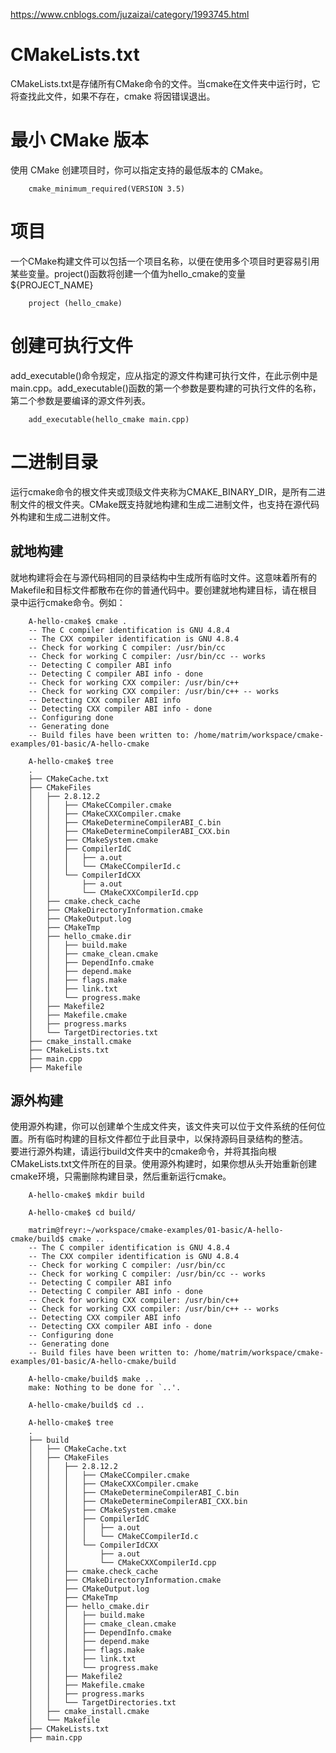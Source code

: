 https://www.cnblogs.com/juzaizai/category/1993745.html  

# CMakeLists.txt  

CMakeLists.txt是存储所有CMake命令的文件。当cmake在文件夹中运行时，它将查找此文件，如果不存在，cmake 将因错误退出。  

# 最小 CMake 版本 
使用 CMake 创建项目时，你可以指定支持的最低版本的 CMake。  

        cmake_minimum_required(VERSION 3.5)

# 项目  
一个CMake构建文件可以包括一个项目名称，以便在使用多个项目时更容易引用某些变量。project()函数将创建一个值为hello_cmake的变量${PROJECT_NAME}    

        project (hello_cmake)  


# 创建可执行文件  

add_executable()命令规定，应从指定的源文件构建可执行文件，在此示例中是main.cpp。add_executable()函数的第一个参数是要构建的可执行文件的名称，第二个参数是要编译的源文件列表。  

        add_executable(hello_cmake main.cpp)  


# 二进制目录  

运行cmake命令的根文件夹或顶级文件夹称为CMAKE_BINARY_DIR，是所有二进制文件的根文件夹。CMake既支持就地构建和生成二进制文件，也支持在源代码外构建和生成二进制文件。 

## 就地构建  
就地构建将会在与源代码相同的目录结构中生成所有临时文件。这意味着所有的Makefile和目标文件都散布在你的普通代码中。要创建就地构建目标，请在根目录中运行cmake命令。例如：  

        A-hello-cmake$ cmake .
        -- The C compiler identification is GNU 4.8.4
        -- The CXX compiler identification is GNU 4.8.4
        -- Check for working C compiler: /usr/bin/cc
        -- Check for working C compiler: /usr/bin/cc -- works
        -- Detecting C compiler ABI info
        -- Detecting C compiler ABI info - done
        -- Check for working CXX compiler: /usr/bin/c++
        -- Check for working CXX compiler: /usr/bin/c++ -- works
        -- Detecting CXX compiler ABI info
        -- Detecting CXX compiler ABI info - done
        -- Configuring done
        -- Generating done
        -- Build files have been written to: /home/matrim/workspace/cmake-examples/01-basic/A-hello-cmake

        A-hello-cmake$ tree
        .
        ├── CMakeCache.txt
        ├── CMakeFiles
        │   ├── 2.8.12.2
        │   │   ├── CMakeCCompiler.cmake
        │   │   ├── CMakeCXXCompiler.cmake
        │   │   ├── CMakeDetermineCompilerABI_C.bin
        │   │   ├── CMakeDetermineCompilerABI_CXX.bin
        │   │   ├── CMakeSystem.cmake
        │   │   ├── CompilerIdC
        │   │   │   ├── a.out
        │   │   │   └── CMakeCCompilerId.c
        │   │   └── CompilerIdCXX
        │   │       ├── a.out
        │   │       └── CMakeCXXCompilerId.cpp
        │   ├── cmake.check_cache
        │   ├── CMakeDirectoryInformation.cmake
        │   ├── CMakeOutput.log
        │   ├── CMakeTmp
        │   ├── hello_cmake.dir
        │   │   ├── build.make
        │   │   ├── cmake_clean.cmake
        │   │   ├── DependInfo.cmake
        │   │   ├── depend.make
        │   │   ├── flags.make
        │   │   ├── link.txt
        │   │   └── progress.make
        │   ├── Makefile2
        │   ├── Makefile.cmake
        │   ├── progress.marks
        │   └── TargetDirectories.txt
        ├── cmake_install.cmake
        ├── CMakeLists.txt
        ├── main.cpp
        ├── Makefile


## 源外构建

使用源外构建，你可以创建单个生成文件夹，该文件夹可以位于文件系统的任何位置。所有临时构建的目标文件都位于此目录中，以保持源码目录结构的整洁。  
要进行源外构建，请运行build文件夹中的cmake命令，并将其指向根CMakeLists.txt文件所在的目录。使用源外构建时，如果你想从头开始重新创建cmake环境，只需删除构建目录，然后重新运行cmake。  

        A-hello-cmake$ mkdir build

        A-hello-cmake$ cd build/

        matrim@freyr:~/workspace/cmake-examples/01-basic/A-hello-cmake/build$ cmake ..
        -- The C compiler identification is GNU 4.8.4
        -- The CXX compiler identification is GNU 4.8.4
        -- Check for working C compiler: /usr/bin/cc
        -- Check for working C compiler: /usr/bin/cc -- works
        -- Detecting C compiler ABI info
        -- Detecting C compiler ABI info - done
        -- Check for working CXX compiler: /usr/bin/c++
        -- Check for working CXX compiler: /usr/bin/c++ -- works
        -- Detecting CXX compiler ABI info
        -- Detecting CXX compiler ABI info - done
        -- Configuring done
        -- Generating done
        -- Build files have been written to: /home/matrim/workspace/cmake-examples/01-basic/A-hello-cmake/build
        
        A-hello-cmake/build$ make ..
        make: Nothing to be done for `..'.

        A-hello-cmake/build$ cd ..

        A-hello-cmake$ tree
        .
        ├── build
        │   ├── CMakeCache.txt
        │   ├── CMakeFiles
        │   │   ├── 2.8.12.2
        │   │   │   ├── CMakeCCompiler.cmake
        │   │   │   ├── CMakeCXXCompiler.cmake
        │   │   │   ├── CMakeDetermineCompilerABI_C.bin
        │   │   │   ├── CMakeDetermineCompilerABI_CXX.bin
        │   │   │   ├── CMakeSystem.cmake
        │   │   │   ├── CompilerIdC
        │   │   │   │   ├── a.out
        │   │   │   │   └── CMakeCCompilerId.c
        │   │   │   └── CompilerIdCXX
        │   │   │       ├── a.out
        │   │   │       └── CMakeCXXCompilerId.cpp
        │   │   ├── cmake.check_cache
        │   │   ├── CMakeDirectoryInformation.cmake
        │   │   ├── CMakeOutput.log
        │   │   ├── CMakeTmp
        │   │   ├── hello_cmake.dir
        │   │   │   ├── build.make
        │   │   │   ├── cmake_clean.cmake
        │   │   │   ├── DependInfo.cmake
        │   │   │   ├── depend.make
        │   │   │   ├── flags.make
        │   │   │   ├── link.txt
        │   │   │   └── progress.make
        │   │   ├── Makefile2
        │   │   ├── Makefile.cmake
        │   │   ├── progress.marks
        │   │   └── TargetDirectories.txt
        │   ├── cmake_install.cmake
        │   └── Makefile
        ├── CMakeLists.txt
        ├── main.cpp



